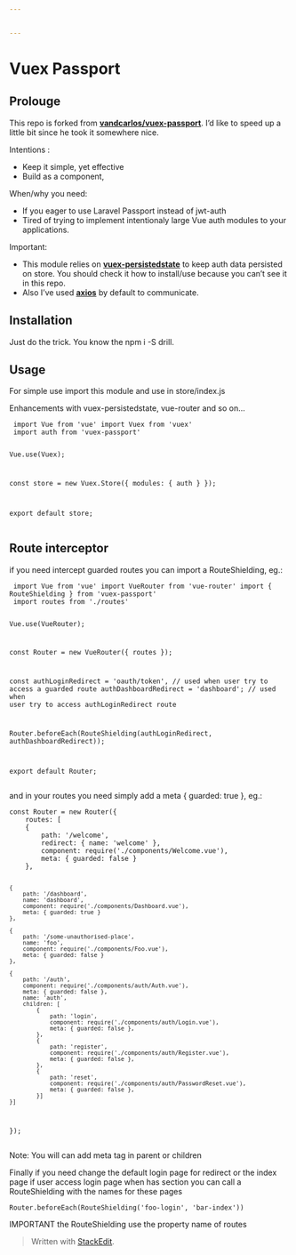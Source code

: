```yaml
---


---
```


<h1 id="vuex-passport">Vuex Passport</h1>
<h2 id="prolouge">Prolouge</h2>
<p>This repo is forked from <strong><a href="https://github.com/Vandcarlos/vuex-passport">vandcarlos/vuex-passport</a></strong>. I’d like to speed up a little bit since he took it somewhere nice.</p>
<p>Intentions :</p>
<ul>
<li>Keep it simple, yet effective</li>
<li>Build as a component,</li>
</ul>
<p>When/why you need:</p>
<ul>
<li>If you eager to use Laravel Passport instead of jwt-auth</li>
<li>Tired of trying to implement intentionaly large Vue auth modules to your applications.</li>
</ul>
<p>Important:</p>
<ul>
<li>This module relies on <strong><a href="https://github.com/robinvdvleuten/vuex-persistedstate">vuex-persistedstate</a></strong> to keep auth data persisted on store. You should check it how to install/use because you can’t see it in this repo.</li>
<li>Also I’ve used <strong><a href="https://github.com/axios/axios">axios</a></strong> by default to communicate.</li>
</ul>
<h2 id="installation">Installation</h2>
<p>Just do the trick. You know the npm i -S drill.</p>
<h2 id="usage">Usage</h2>
<p>For simple use import this module and use in store/index.js</p>
<p>Enhancements with vuex-persistedstate, vue-router and so on…</p>
<pre><code> import Vue from 'vue' import Vuex from 'vuex'  
 import auth from 'vuex-passport'  

 Vue.use(Vuex);
 
 const store = new Vuex.Store({ 
	 modules: { 
		 auth
	 }
 });
 
 export default store;
</code></pre>
<h2 id="route-interceptor">Route interceptor</h2>
<p>if you need intercept guarded routes you can import a RouteShielding, eg.:</p>
<pre><code> import Vue from 'vue' import VueRouter from 'vue-router' import { RouteShielding } from 'vuex-passport'
 import routes from './routes'

 Vue.use(VueRouter);
 
 const Router = new VueRouter({ routes });  
 
 const authLoginRedirect = 'oauth/token', // used when user try to access a guarded route
	 authDashboardRedirect = 'dashboard'; // used when user try to access authLoginRedirect route

 Router.beforeEach(RouteShielding(authLoginRedirect, authDashboardRedirect));  

 export default Router;
</code></pre>
<p>and in your routes you need simply add a meta { guarded: true }, eg.:</p>
<pre><code>const Router = new Router({  
	routes: [  
	{  
		path: '/welcome',
		redirect: { name: 'welcome' },
		component: require('./components/Welcome.vue'),  
		meta: { guarded: false }
	},  
  
	{  
		path: '/dashboard',  
		name: 'dashboard',  
		component: require('./components/Dashboard.vue'),  
		meta: { guarded: true }
	},  
  
	{  
		path: '/some-unauthorised-place',  
		name: 'foo',  
		component: require('./components/Foo.vue'),  
		meta: { guarded: false }  
	},  
  
	{  
		path: '/auth',  
		component: require('./components/auth/Auth.vue'),  
		meta: { guarded: false },  
		name: 'auth',  
		children: [  
			{  
				path: 'login',  
				component: require('./components/auth/Login.vue'),  
				meta: { guarded: false },  
			},  
			{  
				path: 'register',  
				component: require('./components/auth/Register.vue'),  
				meta: { guarded: false },  
			},  
			{  
				path: 'reset',  
				component: require('./components/auth/PasswordReset.vue'),  
				meta: { guarded: false },  
			}]  
	}]
});
</code></pre>
<p>Note: You will can add meta tag in parent or children</p>
<p>Finally if you need change the default login page for redirect or the index page if user access login page when has section you can call a RouteShielding with the names for these pages</p>
<pre><code>Router.beforeEach(RouteShielding('foo-login', 'bar-index'))  
</code></pre>
<p>IMPORTANT the RouteShielding use the property name of routes</p>
<blockquote>
<p>Written with <a href="https://stackedit.io/">StackEdit</a>.</p>
</blockquote>

